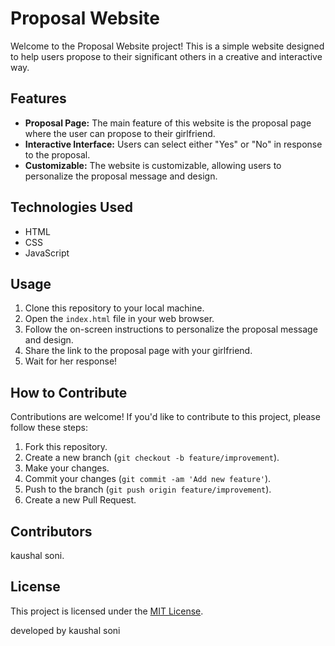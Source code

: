# Proposal Website

Welcome to the Proposal Website project! This is a simple website designed to help users propose to their significant others in a creative and interactive way.

## Features

- **Proposal Page:** The main feature of this website is the proposal page where the user can propose to their girlfriend.
- **Interactive Interface:** Users can select either "Yes" or "No" in response to the proposal.
- **Customizable:** The website is customizable, allowing users to personalize the proposal message and design.

## Technologies Used

- HTML
- CSS
- JavaScript

## Usage

1. Clone this repository to your local machine.
2. Open the `index.html` file in your web browser.
3. Follow the on-screen instructions to personalize the proposal message and design.
4. Share the link to the proposal page with your girlfriend.
5. Wait for her response!

## How to Contribute

Contributions are welcome! If you'd like to contribute to this project, please follow these steps:

1. Fork this repository.
2. Create a new branch (`git checkout -b feature/improvement`).
3. Make your changes.
4. Commit your changes (`git commit -am 'Add new feature'`).
5. Push to the branch (`git push origin feature/improvement`).
6. Create a new Pull Request.

## Contributors
kaushal soni.

## License

This project is licensed under the [MIT License](LICENSE).

developed by
kaushal soni
